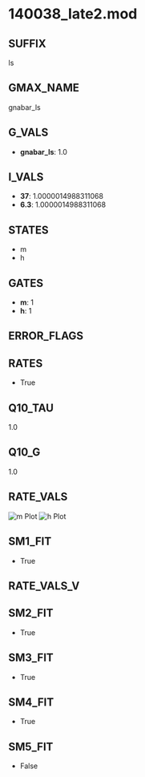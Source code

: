 # 140038_late2.mod

## SUFFIX

ls

## GMAX_NAME

gnabar_ls

## G_VALS

- **gnabar_ls**: 1.0

## I_VALS

- **37**: 1.0000014988311068
- **6.3**: 1.0000014988311068

## STATES

- m
- h

## GATES

- **m**: 1
- **h**: 1

## ERROR_FLAGS


## RATES

- True

## Q10_TAU

1.0

## Q10_G

1.0

## RATE_VALS

![m Plot](/Users/pbozelos/Dropbox/icg-Chai-Panos/supermodels/output_markdown_files/Na/140038_late2.mod/images/m.png)
![h Plot](/Users/pbozelos/Dropbox/icg-Chai-Panos/supermodels/output_markdown_files/Na/140038_late2.mod/images/h.png)

## SM1_FIT

- True

## RATE_VALS_V

## SM2_FIT

- True

## SM3_FIT

- True

## SM4_FIT

- True

## SM5_FIT

- False

